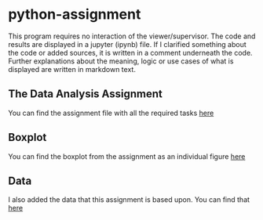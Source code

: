 # python-assignment
This program requires no interaction of the viewer/supervisor. The code and 
results are displayed in a jupyter (ipynb) file. If I clarified something about
the code or added sources, it is written in a comment underneath the code. Further explanations 
about the meaning, logic or use cases of what is displayed are written in markdown text.
## The Data Analysis Assignment
You can find the assignment file with all the required tasks [here](/Python_Assignment_Data_Analysis.ipynb)
## Boxplot
You can find the boxplot from the assignment as an individual
figure [here](/bp.svg)
## Data
I also added the data that this assignment is based upon. You can find that 
[here](/bugs.csv)
